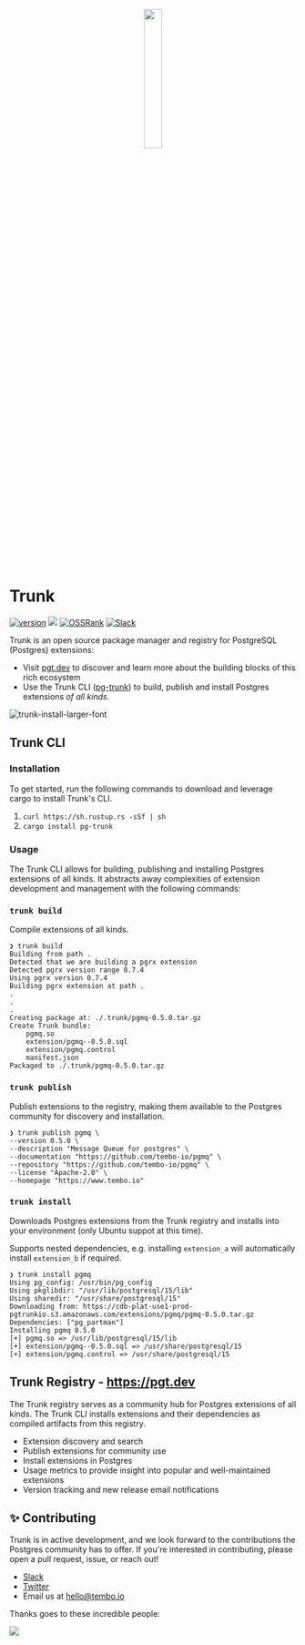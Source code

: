 <p align="center">
  <img src="https://github.com/tembo-io/trunk/assets/8935584/905ef1f3-10ff-48b5-90af-74af74ebb1b1" width=25% height=25%>
</p>

# Trunk

[![version](https://img.shields.io/crates/v/pg-trunk?label=CLI&logo=rust)](https://crates.io/crates/pg-trunk)
![](https://img.shields.io/badge/Ubuntu_22.x-180%20extensions-orange)
[![OSSRank](https://shields.io/endpoint?url=https://ossrank.com/shield/2643)](https://ossrank.com/p/2643)
[![Slack](https://img.shields.io/badge/%40trunk-community?logo=slack&label=slack)](https://join.slack.com/t/trunk-community/shared_invite/zt-1yiafma92-hFHq2xAN0ukjg_2AsOVvfg)

Trunk is an open source package manager and registry for PostgreSQL (Postgres) extensions:
- Visit [pgt.dev](https://pgt.dev) to discover and learn more about the building blocks of this rich ecosystem 
- Use the Trunk CLI ([pg-trunk](https://crates.io/crates/pg-trunk)) to build, publish and install Postgres extensions _of all kinds_.

![trunk-install-larger-font](https://github.com/tembo-io/trunk/assets/8935584/1c09e899-c77a-48c1-a978-a46f03774f1a)

## Trunk CLI

### Installation
To get started, run the following commands to download and leverage cargo to install Trunk's CLI.
1. `curl https://sh.rustup.rs -sSf | sh`
2. `cargo install pg-trunk`

### Usage

The Trunk CLI allows for building, publishing and installing Postgres extensions of all kinds. It abstracts away
complexities of extension development and management with the following commands:

### `trunk build`
Compile extensions of all kinds.

```shell
❯ trunk build
Building from path .
Detected that we are building a pgrx extension
Detected pgrx version range 0.7.4
Using pgrx version 0.7.4
Building pgrx extension at path .
.
.
.
Creating package at: ./.trunk/pgmq-0.5.0.tar.gz
Create Trunk bundle:
	pgmq.so
	extension/pgmq--0.5.0.sql
	extension/pgmq.control
	manifest.json
Packaged to ./.trunk/pgmq-0.5.0.tar.gz
```

### `trunk publish`
Publish extensions to the registry, making them available to the Postgres community for discovery and installation.

```shell
❯ trunk publish pgmq \
--version 0.5.0 \
--description "Message Queue for postgres" \
--documentation "https://github.com/tembo-io/pgmq" \
--repository "https://github.com/tembo-io/pgmq" \
--license "Apache-2.0" \
--homepage "https://www.tembo.io"
```

### `trunk install`
Downloads Postgres extensions from the Trunk registry and installs into your environment (only Ubuntu suppot at this time).

Supports nested dependencies, e.g. installing `extension_a` will automatically install `extension_b` if required.

```shell
❯ trunk install pgmq
Using pg_config: /usr/bin/pg_config
Using pkglibdir: "/usr/lib/postgresql/15/lib"
Using sharedir: "/usr/share/postgresql/15"
Downloading from: https://cdb-plat-use1-prod-pgtrunkio.s3.amazonaws.com/extensions/pgmq/pgmq-0.5.0.tar.gz
Dependencies: ["pg_partman"]
Installing pgmq 0.5.0
[+] pgmq.so => /usr/lib/postgresql/15/lib
[+] extension/pgmq--0.5.0.sql => /usr/share/postgresql/15
[+] extension/pgmq.control => /usr/share/postgresql/15
```

## Trunk Registry - https://pgt.dev
The Trunk registry serves as a community hub for Postgres extensions of all kinds. The Trunk CLI installs extensions and
their dependencies as compiled artifacts from this registry.

- Extension discovery and search
- Publish extensions for community use
- Install extensions in Postgres
- Usage metrics to provide insight into popular and well-maintained extensions
- Version tracking and new release email notifications

## ✨ Contributing
Trunk is in active development, and we look forward to the contributions the Postgres community has to offer.
If you're interested in contributing, please open a pull request, issue, or reach out!

- [Slack](https://join.slack.com/t/trunk-crew/shared_invite/zt-1yiafma92-hFHq2xAN0ukjg_2AsOVvfg)
- [Twitter](https://twitter.com/tembo_io)
- Email us at [hello@tembo.io](mailto:hello@tembo.io)


Thanks goes to these incredible people:

<a href="https://github.com/tembo-io/trunk/graphs/contributors">
  <img src="https://contrib.rocks/image?repo=tembo-io/trunk" />
</a>
